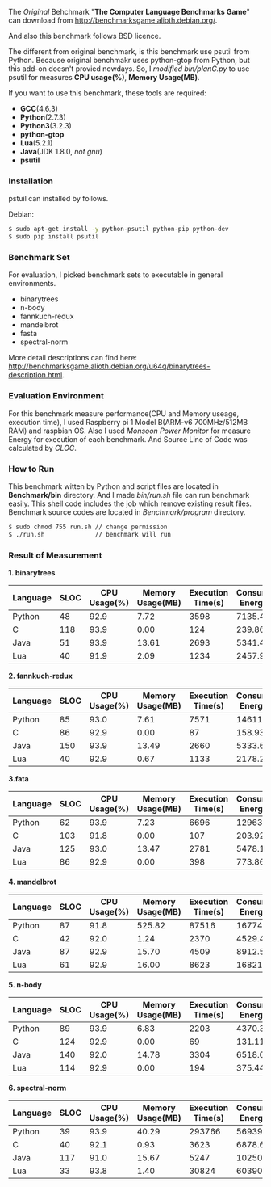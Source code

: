 
The *Original* Behchmark "**The Computer Language Benchmarks Game**" can download from http://benchmarksgame.alioth.debian.org/.

And also this benchmark follows BSD licence.

The different from original benchmark, is this benchmark use psutil from Python. Because original benchmakr uses python-gtop from Python, but this add-on doesn't provied nowdays. So, I *modified bin/planC.py* to use psutil for measures **CPU usage(%)**, **Memory Usage(MB)**. 

If you want to use this benchmark, these tools are required:
  - **GCC**(4.6.3)
  - **Python**(2.7.3)
  - **Python3**(3.2.3)
  - **python-gtop**
  - **Lua**(5.2.1)
  - **Java**(JDK 1.8.0, *not gnu*)
  - **psutil**


### Installation

pstuil can installed by follows.

Debian:

```sh
$ sudo apt-get install -y python-psutil python-pip python-dev
$ sudo pip install psutil
```

### Benchmark Set

For evaluation, I picked benchmark sets to executable in general environments.
* binarytrees
* n-body
* fannkuch-redux
* mandelbrot
* fasta
* spectral-norm


More detail descriptions can find here: http://benchmarksgame.alioth.debian.org/u64q/binarytrees-description.html. 

### Evaluation Environment

For this benchmark measure performance(CPU and Memory useage, execution time), I used Raspberry pi 1 Model B(ARM-v6 700MHz/512MB RAM) and raspbian OS. Also I used *Monsoon Power Monitor* for measure Energy for execution of each benchmark. And Source Line of Code was calculated by *CLOC*. 


### How to Run

This benchmark witten by Python and script files are located in **Benchmark/bin** directory. And I made *bin/run.sh* file can run benchmark easily. This shell code includes the job which remove existing result files. Benchmark source codes are located in *Benchmark/program* directory.

```sh
$ sudo chmod 755 run.sh // change permission
$ ./run.sh              // benchmark will run
```

### Result of Measurement

 **1. binarytrees**
 
|Language|SLOC|CPU Usage(%)|Memory Usage(MB)|Execution Time(s)|Consumption Energy(mJ)|
|-------|----|----|----|----|----|
|Python|48|92.9|7.72|3598|7135.48| 
|C|118|93.9|0.00|124|239.86| 
|Java|51|93.9|13.61|2693|5341.49| 
|Lua|40|91.9|2.09|1234|2457.91|

 **2. fannkuch-redux**

|Language|SLOC|CPU Usage(%)|Memory Usage(MB)|Execution Time(s)|Consumption Energy(mJ)|
|-------|----|----|----|----|----|
|Python|85|93.0|7.61|7571|14611.38|
|C|86|92.9|0.00|87|158.93|
|Java|150|93.9|13.49|2660|5333.62|
|Lua|40|92.9|0.67|1133|2178.28| 

 **3.fata**
 
|Language|SLOC|CPU Usage(%)|Memory Usage(MB)|Execution Time(s)|Consumption Energy(mJ)|
|-------|----|----|----|----|----|
|Python|62|93.9|7.23|6696|12963.90| 
|C|103|91.8|0.00|107|203.92| 
|Java|125|93.0|13.47|2781|5478.14| 
|Lua|86|92.9|0.00|398|773.86|
 
 **4. mandelbrot**
 
|Language|SLOC|CPU Usage(%)|Memory Usage(MB)|Execution Time(s)|Consumption Energy(mJ)|
|-------|----|----|----|----|----|
|Python|87|91.8|525.82|87516|167746.29| 
|C|42|92.0|1.24|2370|4529.49| 
|Java|87|92.9|15.70|4509|8912.52| 
|Lua|61|92.9|16.00|8623|16821.32|

 **5. n-body**
 
|Language|SLOC|CPU Usage(%)|Memory Usage(MB)|Execution Time(s)|Consumption Energy(mJ)|
|-------|----|----|----|----|----|
|Python|89|93.9|6.83|2203|4370.32|
|C|124|92.9|0.00|69|131.11| 
|Java|140|92.0|14.78|3304|6518.05| 
|Lua|114|92.9|0.00|194|375.44|

**6. spectral-norm**

|Language|SLOC|CPU Usage(%)|Memory Usage(MB)|Execution Time(s)|Consumption Energy(mJ)|
|-------|----|----|----|----|----|
|Python|39|93.9|40.29|293766|569392.24| 
|C|40|92.1|0.93|3623|6878.66| 
|Java|117|91.0|15.67|5247|10250.18|
|Lua|33|93.8|1.40|30824|60390.60|
